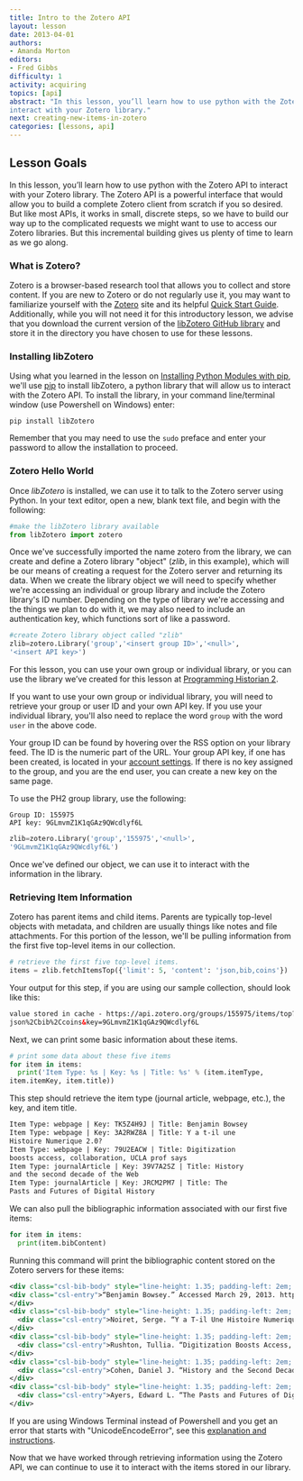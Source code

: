 ```yaml
---
title: Intro to the Zotero API
layout: lesson
date: 2013-04-01
authors:
- Amanda Morton
editors:
- Fred Gibbs
difficulty: 1
activity: acquiring
topics: [api]
abstract: "In this lesson, you’ll learn how to use python with the Zotero API to
interact with your Zotero library."
next: creating-new-items-in-zotero
categories: [lessons, api]
---
```


Lesson Goals
------------

In this lesson, you’ll learn how to use python with the Zotero API to
interact with your Zotero library. The Zotero API is a powerful
interface that would allow you to build a complete Zotero client from
scratch if you so desired. But like most APIs, it works in small,
discrete steps, so we have to build our way up to the complicated
requests we might want to use to access our Zotero libraries. But this
incremental building gives us plenty of time to learn as we go along.

### What is Zotero?

Zotero is a browser-based research tool that allows you to collect and
store content. If you are new to Zotero or do not regularly use it, you
may want to familiarize yourself with the [Zotero][] site and its
helpful [Quick Start Guide][]. Additionally, while you will not need it
for this introductory lesson, we advise that you download the current
version of the [libZotero GitHub library][] and store it in the
directory you have chosen to use for these lessons.

### Installing libZotero

Using what you learned in the lesson on [Installing Python Modules with pip][],
we'll use [pip][] to install libZotero, a python library that
will allow us to interact with the Zotero API. To install the library,
in your command line/terminal window (use Powershell on Windows) enter:

```
pip install libZotero
```

Remember that you may need to use the `sudo` preface and enter your
password to allow the installation to proceed.

### Zotero Hello World

Once *libZotero* is installed, we can use it to talk to the Zotero server
using Python. In your text editor, open a new, blank text file, and begin with the following:

``` python
#make the libZotero library available
from libZotero import zotero
```

Once we've successfully imported the name zotero from the library, we
can create and define a Zotero library "object" (*zlib*, in this example),
which will be our means of creating a request for the Zotero server and
returning its data. When we create the library object we will need to
specify whether we're accessing an individual or group library and
include the Zotero library's ID number. Depending on the type of library
we're accessing and the things we plan to do with it, we may also need
to include an authentication key, which functions sort of like a
password.

``` python
#create Zotero library object called "zlib"
zlib=zotero.Library('group','<insert group ID>','<null>',
'<insert API key>')
```

For this lesson, you can use your own group or individual library, or
you can use the library we’ve created for this lesson at [Programming
Historian 2][].

If you want to use your own group or individual library, you will need
to retrieve your group or user ID and your own API key. If you use your
individual library, you'll also need to replace the word `group` with the
word `user` in the above code.

Your group ID can be found by hovering over the RSS option on your library
feed. The ID is the numeric part of the URL. Your group API key, if one has
been created, is located in your [account settings][]. If there is no key
assigned to the group, and you are the end user, you can create a new key on
the same page.

To use the PH2 group library, use the following:

```
Group ID: 155975
API key: 9GLmvmZ1K1qGAz9QWcdlyf6L
```

``` python
zlib=zotero.Library('group','155975','<null>',
'9GLmvmZ1K1qGAz9QWcdlyf6L')
```

Once we've defined our object, we can use it to interact with the
information in the library.

### Retrieving Item Information

Zotero has parent items and child items. Parents are typically top-level
objects with metadata, and children are usually things like notes and
file attachments. For this portion of the lesson, we'll be pulling
information from the first five top-level items in our collection.

``` python
# retrieve the first five top-level items.
items = zlib.fetchItemsTop({'limit': 5, 'content': 'json,bib,coins'})
```

Your output for this step, if you are using our sample collection,
should look like this:

``` xml
value stored in cache - https://api.zotero.org/groups/155975/items/top?limit=5&content=
json%2Cbib%2Ccoins&key=9GLmvmZ1K1qGAz9QWcdlyf6L
```

Next, we can print some basic information about these items.

``` python
# print some data about these five items
for item in items:
  print('Item Type: %s | Key: %s | Title: %s' % (item.itemType,
item.itemKey, item.title))
```

This step should retrieve the item type (journal article, webpage,
etc.), the key, and item title.

``` xml
Item Type: webpage | Key: TK5Z4H9J | Title: Benjamin Bowsey
Item Type: webpage | Key: 3A2RWZ8A | Title: Y a t-il une
Histoire Numerique 2.0?
Item Type: webpage | Key: 79U2EACW | Title: Digitization
boosts access, collaboration, UCLA prof says
Item Type: journalArticle | Key: 39V7A2SZ | Title: History
and the second decade of the Web
Item Type: journalArticle | Key: JRCM2PM7 | Title: The
Pasts and Futures of Digital History
```

We can also pull the bibliographic information associated with our first
five items:

``` python
for item in items:
  print(item.bibContent)
```

Running this command will print the bibliographic content stored on the
Zotero servers for these items:

``` xml
<div class="csl-bib-body" style="line-height: 1.35; padding-left: 2em; text-indent:-2em;" xmlns="http://www.w3.org/1999/xhtml">
<div class="csl-entry">“Benjamin Bowsey.” Accessed March 29, 2013. http://www.oldbaileyonline.org/print.jsp?div=t17800628-33.</div>
</div>
<div class="csl-bib-body" style="line-height: 1.35; padding-left: 2em; text-indent:-2em;" xmlns="http://www.w3.org/1999/xhtml">
  <div class="csl-entry">Noiret, Serge. “Y a T-il Une Histoire Numerique 2.0?” Contribution to book. Accessed July 21, 2011. http://cadmus.eui.eu/handle/1814/18074.</div>
</div>
<div class="csl-bib-body" style="line-height: 1.35; padding-left: 2em; text-indent:-2em;" xmlns="http://www.w3.org/1999/xhtml">
  <div class="csl-entry">Rushton, Tullia. “Digitization Boosts Access, Collaboration, UCLA Prof Says.” <i>Chronicle of Higher Education</i>, January 20, 2010. http://dukechronicle.com/article/digitization-boosts-access-collaboration-ucla-prof-says.</div>
</div>
<div class="csl-bib-body" style="line-height: 1.35; padding-left: 2em; text-indent:-2em;" xmlns="http://www.w3.org/1999/xhtml">
  <div class="csl-entry">Cohen, Daniel J. “History and the Second Decade of the Web.” <i>Rethinking History</i> 8, no. 2 (2004): 293. doi:10.1080/13642520410001683950.</div>
</div>
<div class="csl-bib-body" style="line-height: 1.35; padding-left: 2em; text-indent:-2em;" xmlns="http://www.w3.org/1999/xhtml">
  <div class="csl-entry">Ayers, Edward L. “The Pasts and Futures of Digital History” (1999). http://www.vcdh.virginia.edu/PastsFutures.html.</div>
</div>
```

If you are using Windows Terminal instead of Powershell and you get an error that starts with "UnicodeEncodeError", see this [explanation and instructions](https://pypi.python.org/pypi/win_unicode_console).

Now that we have worked through retrieving information using the Zotero
API, we can continue to use it to interact with the items stored in our
library.

  [Zotero]: http://zotero.org
  [Quick Start Guide]: https://www.zotero.org/support/quick_start_guide
  [libZotero GitHub library]: https://github.com/fcheslack/libZotero
  [Installing Python Modules with pip]: ../lessons/installing-python-modules-pip
  [pip]: https://pip.pypa.io/en/stable/
  [Programming Historian 2]: https://www.zotero.org/groups/programming_historian_2
  [account settings]: https://www.zotero.org/settings/keys
